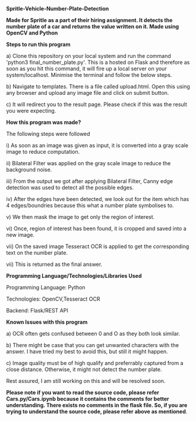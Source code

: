 **Spritle-Vehicle-Number-Plate-Detection**


**Made for Spritle as a part of their hiring assignment. It detects the number plate of a car and returns the value written on it. Made using OpenCV and Python**


**Steps to run this program**

a) Clone this repository on your local system and run the command 'python3 final_number_plate.py'. This is a hosted on Flask and therefore as soon as you hit this
command, it will fire up a local server on your system/localhost. Minimise the terminal and follow the below steps.

b) Navigate to templates. There is a file called upload.html. Open this using any browser and upload any image file and click on submit button.

c) It will redirect you to the result page. Please check if this was the result you were expecting.

**How this program was made?**

The following steps were followed

i) As soon as an image was given as input, it is converted into a gray scale image to reduce computation.

ii) Bilateral Filter was applied on the gray scale image to reduce the background noise.

iii) From the output we got after applying Bilateral Filter, Canny edge detection was used to detect all the possible edges.

iv) After the edges have been detected, we look out for the item which has 4 edges/boundries because this what a number plate symbolises to.

v) We then mask the image to get only the region of interest.

vi) Once, region of interest has been found, it is cropped and saved into a new image.

vii) On the saved image Tesseract OCR is applied to get the corresponding text on the number plate.

vii) This is returned as the final answer.


**Programming Language/Technologies/Libraries Used**

Programming Language: Python

Technologies: OpenCV,Tesseract OCR

Backend: Flask/REST API

**Known Issues with this program**

a) OCR often gets confused between 0 and O as they both look similar.

b) There might be case that you can get unwanted characters with the answer. I have tried my best to avoid this, but still it might happen.

c) Image quality must be of high qualify and preferrably captured from a close distance. Otherwise, it might not detect the number plate.

Rest assured, I am still working on this and will be resolved soon.


**Please note if you want to read the source code, please refer Cars.py/Cars.ipynb because it contains the comments for better understanding. There exists no comments in the flask file. So, if you are trying to understand the source code, please refer above as mentioned**.
